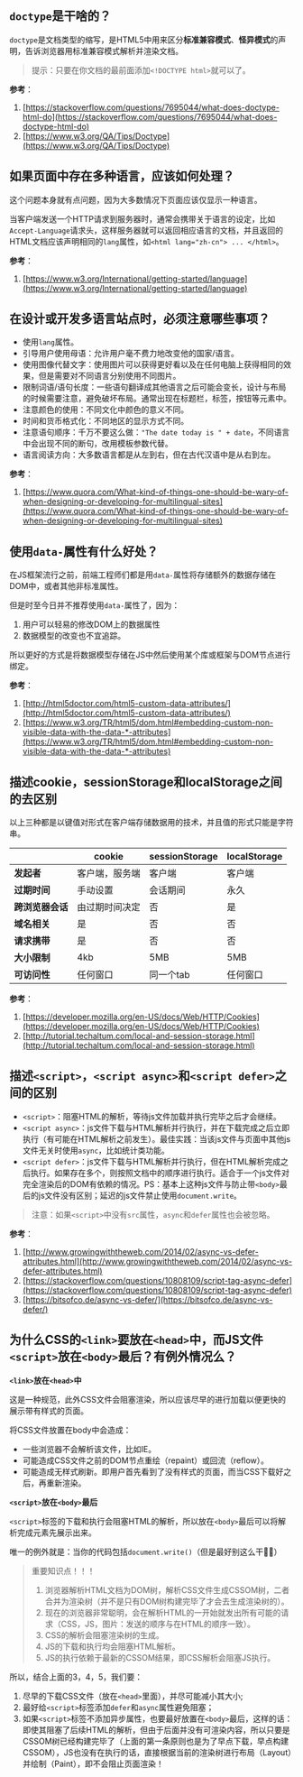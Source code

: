 ## `doctype`是干啥的？

`doctype`是文档类型的缩写，是HTML5中用来区分**标准兼容模式**、**怪异模式**的声明，告诉浏览器用标准兼容模式解析并渲染文档。

> 提示：只要在你文档的最前面添加`<!DOCTYPE html>`就可以了。

**参考**：

1. [https://stackoverflow.com/questions/7695044/what-does-doctype-html-do](https://stackoverflow.com/questions/7695044/what-does-doctype-html-do)
2. [https://www.w3.org/QA/Tips/Doctype](https://www.w3.org/QA/Tips/Doctype)

## 如果页面中存在多种语言，应该如何处理？

这个问题本身就有点问题，因为大多数情况下页面应该仅显示一种语言。

当客户端发送一个HTTP请求到服务器时，通常会携带关于语言的设定，比如`Accept-Language`请求头，这样服务器就可以返回相应语言的文档，并且返回的HTML文档应该声明相同的`lang`属性，如`<html lang="zh-cn"> ... </html>`。

**参考**：

1. [https://www.w3.org/International/getting-started/language](https://www.w3.org/International/getting-started/language)

## 在设计或开发多语言站点时，必须注意哪些事项？

- 使用`lang`属性。
- 引导用户使用母语：允许用户毫不费力地改变他的国家/语言。
- 使用图像代替文字：使用图片可以获得更好看以及在任何电脑上获得相同的效果，但是需要对不同语言分别使用不同图片。
- 限制词语/语句长度：一些语句翻译成其他语言之后可能会变长，设计与布局的时候需要注意，避免破坏布局。通常出现在标题栏，标签，按钮等元素中。
- 注意颜色的使用：不同文化中颜色的意义不同。
- 时间和货币格式化：不同地区的显示方式不同。
- 注意语句顺序：千万不要这么做：`"The date today is " + date`，不同语言中会出现不同的断句，改用模板参数代替。
- 语言阅读方向：大多数语言都是从左到右，但在古代汉语中是从右到左。

**参考**：

1. [https://www.quora.com/What-kind-of-things-one-should-be-wary-of-when-designing-or-developing-for-multilingual-sites](https://www.quora.com/What-kind-of-things-one-should-be-wary-of-when-designing-or-developing-for-multilingual-sites)

## 使用`data-`属性有什么好处？

在JS框架流行之前，前端工程师们都是用`data-`属性将存储额外的数据存储在DOM中，或者其他非标准属性。

但是时至今日并不推荐使用`data-`属性了，因为：

1. 用户可以轻易的修改DOM上的数据属性
2. 数据模型的改变也不宜追踪。

所以更好的方式是将数据模型存储在JS中然后使用某个库或框架与DOM节点进行绑定。

**参考**：

1. [http://html5doctor.com/html5-custom-data-attributes/](http://html5doctor.com/html5-custom-data-attributes/)
2. [https://www.w3.org/TR/html5/dom.html#embedding-custom-non-visible-data-with-the-data-*-attributes](https://www.w3.org/TR/html5/dom.html#embedding-custom-non-visible-data-with-the-data-*-attributes)

## 描述cookie，sessionStorage和localStorage之间的去区别

以上三种都是以键值对形式在客户端存储数据用的技术，并且值的形式只能是字符串。

|               |cookie        |sessionStorage    |localStorage    |
|---------------|--------------|------------------|----------------|
|**发起者**      |客户端，服务端  |客户端            |客户端           |
|**过期时间**    |手动设置        |会话期间          |永久             |
|**跨浏览器会话** |由过期时间决定  |否               |是               |
|**域名相关**    |是             |否                |否               |
|**请求携带**    |是             |否                |否               |
|**大小限制**    |4kb            |5MB               |5MB             |
|**可访问性**    |任何窗口        |同一个tab         |任何窗口         |


**参考**：

1. [https://developer.mozilla.org/en-US/docs/Web/HTTP/Cookies](https://developer.mozilla.org/en-US/docs/Web/HTTP/Cookies)
2. [http://tutorial.techaltum.com/local-and-session-storage.html](http://tutorial.techaltum.com/local-and-session-storage.html)

## 描述`<script>`，`<script async>`和`<script defer>`之间的区别

- `<script>`：阻塞HTML的解析，等待js文件加载并执行完毕之后才会继续。
- `<script async>`：js文件下载与HTML解析并行执行，并在下载完成之后立即执行（有可能在HTML解析之前发生）。最佳实践：当该js文件与页面中其他js文件无关时使用`async`，比如统计类功能。
- `<script defer>`：js文件下载与HTML解析并行执行，但在HTML解析完成之后执行。如果存在多个，则按照文档中的顺序进行执行。适合于一个js文件对完全渲染后的DOM有依赖的情况。PS：基本上这种js文件与防止带`<body>`最后的js文件没有区别；延迟的js文件禁止使用`document.write`。

> 注意：如果`<script>`中没有`src`属性，`async`和`defer`属性也会被忽略。

**参考**：

1. [http://www.growingwiththeweb.com/2014/02/async-vs-defer-attributes.html](http://www.growingwiththeweb.com/2014/02/async-vs-defer-attributes.html)
2. [https://stackoverflow.com/questions/10808109/script-tag-async-defer](https://stackoverflow.com/questions/10808109/script-tag-async-defer)
3. [https://bitsofco.de/async-vs-defer/](https://bitsofco.de/async-vs-defer/)

## 为什么CSS的`<link>`要放在`<head>`中，而JS文件`<script>`放在`<body>`最后？有例外情况么？

**`<link>`放在`<head>`中**

这是一种规范，此外CSS文件会阻塞渲染，所以应该尽早的进行加载以便更快的展示带有样式的页面。

将CSS文件放置在body中会造成：

- 一些浏览器不会解析该文件，比如IE。
- 可能造成CSS文件之前的DOM节点重绘（repaint）或回流（reflow）。
- 可能造成无样式刷新。即用户首先看到了没有样式的页面，而当CSS下载好之后，再重新渲染。

**`<script>`放在`<body>`最后**

`<script>`标签的下载和执行会阻塞HTML的解析，所以放在`<body>`最后可以将解析完成元素先展示出来。


唯一的例外就是：当你的代码包括`document.write()`（但是最好别这么干🙅‍♂️）

> 重要知识点！！！
> 1. 浏览器解析HTML文档为DOM树，解析CSS文件生成CSSOM树，二者合并为渲染树（并不是只有DOM树构建完毕了才会去生成渲染树的）。
> 2. 现在的浏览器非常聪明，会在解析HTML的一开始就发出所有可能的请求（CSS，JS，图片：发送的顺序与在HTML的顺序一致）。
> 3. CSS的解析会阻塞渲染树的生成。
> 4. JS的下载和执行均会阻塞HTML解析。
> 5. JS的执行依赖于最新的CSSOM结果，即CSS解析会阻塞JS执行。

所以，结合上面的3，4，5，我们要：
1. 尽早的下载CSS文件（放在`<head>`里面），并尽可能减小其大小;
2. 最好给`<script>`标签添加`defer`和`async`属性避免阻塞；
3. 如果`<script>`标签不添加异步属性，也要最好放置在`<body>`最后，这样的话：即使其阻塞了后续HTML的解析，但由于后面并没有可渲染内容，所以只要是CSSOM树已经构建完毕了（上面的第一条原则也是为了早点下载，早点构建CSSOM），JS也没有在执行的话，直接根据当前的渲染树进行布局（Layout）并绘制（Paint），即不会阻止页面渲染！